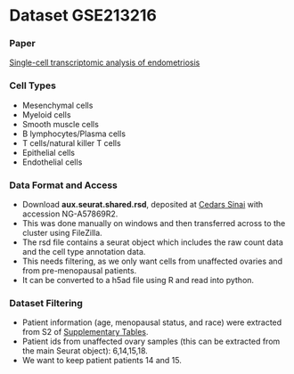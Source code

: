 # Dataset GSE213216

### Paper
[Single-cell transcriptomic analysis of endometriosis](https://www.nature.com/articles/s41588-022-01254-1#Sec11)

### Cell Types
- Mesenchymal cells
- Myeloid cells 
- Smooth muscle cells
- B lymphocytes/Plasma cells
- T cells/natural killer T cells
- Epithelial cells
- Endothelial cells

### Data Format and Access

- Download **aux.seurat.shared.rsd**, deposited at [Cedars Sinai](https://cedars.app.box.com/s/1ks3eyzlpnjbrseefw3j4k7nx6p2ut02) with accession NG-A57869R2.
- This was done manually on windows and then transferred across to the cluster using FileZilla.
- The rsd file contains a seurat object which includes the raw count data and the cell type annotation data.
- This needs filtering, as we only want cells from unaffected ovaries and from pre-menopausal patients.
- It can be converted to a h5ad file using R and read into python.

### Dataset Filtering
- Patient information (age, menopausal status, and race) were extracted from S2 of [Supplementary Tables](https://static-content.springer.com/esm/art%3A10.1038%2Fs41588-022-01254-1/MediaObjects/41588_2022_1254_MOESM4_ESM.xlsx).
- Patient ids from unaffected ovary samples (this can be extracted from the main Seurat object): 6,14,15,18.
- We want to keep patient patients 14 and 15.
